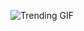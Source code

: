 
<!-- GIF_SECTION -->
![Trending GIF](https://media1.giphy.com/media/v1.Y2lkPThiYjIxNzcya3FkNDRpZWVvdDZhbzc5dDI0Y3N1djM3MWR5NXE1Z3BycmJreGJkeiZlcD12MV9naWZzX3NlYXJjaCZjdD1n/HPeLSXWtdnUzK/giphy.gif)
<!-- END_GIF_SECTION -->
